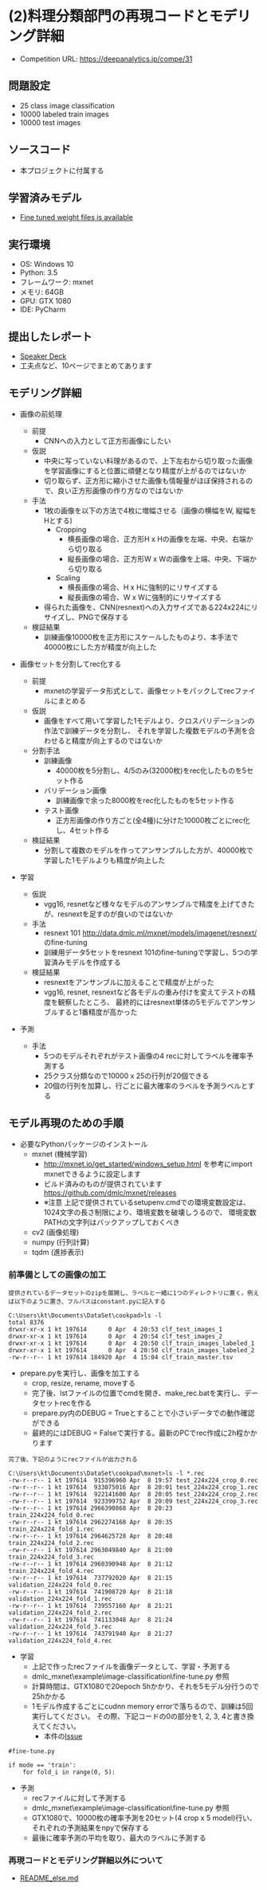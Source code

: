 # (2)料理分類部門の再現コードとモデリング詳細

* Competition URL: https://deepanalytics.jp/compe/31

## 問題設定

* 25 class image classification
* 10000 labeled train images
* 10000 test images

## ソースコード

* 本プロジェクトに付属する

## 学習済みモデル

* [Fine tuned weight files is available](https://drive.google.com/drive/folders/0BxkHqJ_0XZ-lb0s3azltRHhNVTg?usp=sharing)

## 実行環境

* OS: Windows 10
* Python: 3.5
* フレームワーク: mxnet
* メモリ: 64GB
* GPU: GTX 1080
* IDE: PyCharm

## 提出したレポート

* [Speaker Deck](https://speakerdeck.com/peroon/food-image-classification)
* 工夫点など、10ページでまとめてあります

## モデリング詳細

* 画像の前処理
    * 前提
        * CNNへの入力として正方形画像にしたい
    * 仮説
        * 中央に写っていない料理があるので、上下左右から切り取った画像を学習画像にすると位置に頑健となり精度が上がるのではないか
        * 切り取らず、正方形に縮小させた画像も情報量がほぼ保持されるので、良い正方形画像の作り方なのではないか
    * 手法
        * 1枚の画像を以下の方法で4枚に増幅させる（画像の横幅をW, 縦幅をHとする)
            * Cropping
                * 横長画像の場合、正方形H x Hの画像を左端、中央、右端から切り取る
                * 縦長画像の場合、正方形W x Wの画像を上端、中央、下端から切り取る
            * Scaling
                * 横長画像の場合、H x Hに強制的にリサイズする
                * 縦長画像の場合、W x Wに強制的にリサイズする
        * 得られた画像を、CNN(resnext)への入力サイズである224x224にリサイズし、PNGで保存する
    * 検証結果
        * 訓練画像10000枚を正方形にスケールしたものより、本手法で40000枚にした方が精度が向上した
    
* 画像セットを分割してrec化する
    * 前提
        * mxnetの学習データ形式として、画像セットをパックしてrecファイルにまとめる
    * 仮説
        * 画像をすべて用いて学習した1モデルより、クロスバリデーションの作法で訓練データを分割し、
        それを学習した複数モデルの予測を合わせると精度が向上するのではないか
    * 分割手法
        * 訓練画像
            * 40000枚を5分割し、4/5のみ(32000枚)をrec化したものを5セット作る
        * バリデーション画像
            * 訓練画像で余った8000枚をrec化したものを5セット作る
        * テスト画像
            * 正方形画像の作り方ごと(全4種)に分けた10000枚ごとにrec化し、4セット作る
    * 検証結果
        * 分割して複数のモデルを作ってアンサンブルした方が、40000枚で学習した1モデルよりも精度が向上した
    
* 学習
    * 仮説
        * vgg16, resnetなど様々なモデルのアンサンブルで精度を上げてきたが、resnextを足すのが良いのではないか
    * 手法
        * resnext 101 http://data.dmlc.ml/mxnet/models/imagenet/resnext/ のfine-tuning
        * 訓練用データ5セットをresnext 101のfine-tuningで学習し、5つの学習済みモデルを作成する
    * 検証結果
        * resnextをアンサンブルに加えることで精度が上がった
        * vgg16, resnet, resnextなど各モデルの重み付けを変えてテストの精度を観察したところ、
        最終的にはresnext単体の5モデルでアンサンブルすると1番精度が高かった
    
* 予測
    * 手法
        * 5つのモデルそれぞれがテスト画像の4 recに対してラベルを確率予測する
        * 25クラス分類なので10000 x 25の行列が20個できる
        * 20個の行列を加算し、行ごとに最大確率のラベルを予測ラベルとする


## モデル再現のための手順

* 必要なPythonパッケージのインストール
    * mxnet (機械学習)
        * http://mxnet.io/get_started/windows_setup.html を参考にimport mxnetできるように設定します
        * ビルド済みのものが提供されています https://github.com/dmlc/mxnet/releases
        * ※注意 上記で提供されているsetupenv.cmdでの環境変数設定は、1024文字の長さ制限により、環境変数を破壊しうるので、
        環境変数PATHの文字列はバックアップしておくべき
    * cv2 (画像処理)
    * numpy (行列計算)
    * tqdm (進捗表示)

### 前準備としての画像の加工

```
提供されているデータセットのzipを展開し、ラベルと一緒に1つのディレクトリに置く。例えば以下のように置き、フルパスはconstant.pyに記入する

C:\Users\kt\Documents\DataSet\cookpad>ls -l
total 8376
drwxr-xr-x 1 kt 197614      0 Apr  4 20:53 clf_test_images_1
drwxr-xr-x 1 kt 197614      0 Apr  4 20:54 clf_test_images_2
drwxr-xr-x 1 kt 197614      0 Apr  4 20:50 clf_train_images_labeled_1
drwxr-xr-x 1 kt 197614      0 Apr  4 20:50 clf_train_images_labeled_2
-rw-r--r-- 1 kt 197614 184920 Apr  4 15:04 clf_train_master.tsv
```
    
* prepare.pyを実行し、画像を加工する
    * crop, resize, rename, moveする
    * 完了後、lstファイルの位置でcmdを開き、make_rec.batを実行し、データセットrecを作る
    * prepare.py内のDEBUG = Trueとすることで小さいデータでの動作確認ができる
    * 最終的にはDEBUG = Falseで実行する。最新のPCでrec作成に2h程かかります
    
```
完了後、下記のようにrecファイルが出力される

C:\Users\kt\Documents\DataSet\cookpad\mxnet>ls -l *.rec
-rw-r--r-- 1 kt 197614  915396960 Apr  8 19:57 test_224x224_crop_0.rec
-rw-r--r-- 1 kt 197614  933075016 Apr  8 20:01 test_224x224_crop_1.rec
-rw-r--r-- 1 kt 197614  922141600 Apr  8 20:05 test_224x224_crop_2.rec
-rw-r--r-- 1 kt 197614  923399752 Apr  8 20:09 test_224x224_crop_3.rec
-rw-r--r-- 1 kt 197614 2966390868 Apr  8 20:23 train_224x224_fold_0.rec
-rw-r--r-- 1 kt 197614 2962274168 Apr  8 20:35 train_224x224_fold_1.rec
-rw-r--r-- 1 kt 197614 2964625728 Apr  8 20:48 train_224x224_fold_2.rec
-rw-r--r-- 1 kt 197614 2963049840 Apr  8 21:00 train_224x224_fold_3.rec
-rw-r--r-- 1 kt 197614 2960390948 Apr  8 21:12 train_224x224_fold_4.rec
-rw-r--r-- 1 kt 197614  737792020 Apr  8 21:15 validation_224x224_fold_0.rec
-rw-r--r-- 1 kt 197614  741908720 Apr  8 21:18 validation_224x224_fold_1.rec
-rw-r--r-- 1 kt 197614  739557160 Apr  8 21:21 validation_224x224_fold_2.rec
-rw-r--r-- 1 kt 197614  741133048 Apr  8 21:24 validation_224x224_fold_3.rec
-rw-r--r-- 1 kt 197614  743791940 Apr  8 21:27 validation_224x224_fold_4.rec
```
    
* 学習
    * 上記で作ったrecファイルを画像データとして、学習・予測する
    * dmlc_mxnet\example\image-classification\fine-tune.py 参照
    * 計算時間は、GTX1080で20epoch 5hかかり、それを5モデル分行うので25hかかる
    * 1モデル作成するごとにcudnn memory errorで落ちるので、訓練は5回実行してください。
    その際、下記コードの0の部分を1, 2, 3, 4と書き換えてください。
        * 本件の[Issue](https://github.com/peroon/deepanalytics_food_classification/issues/1)

```
#fine-tune.py 

if mode == 'train':
    for fold_i in range(0, 5):
```

* 予測
    * recファイルに対して予測する
    * dmlc_mxnet\example\image-classification\fine-tune.py 参照
    * GTX1080で、10000枚の確率予測を20セット(4 crop x 5 model)行い、それぞれの予測結果をnpyで保存する
    * 最後に確率予測の平均を取り、最大のラベルに予測する

### 再現コードとモデリング詳細以外について

* [README_else.md](./README_else.md)